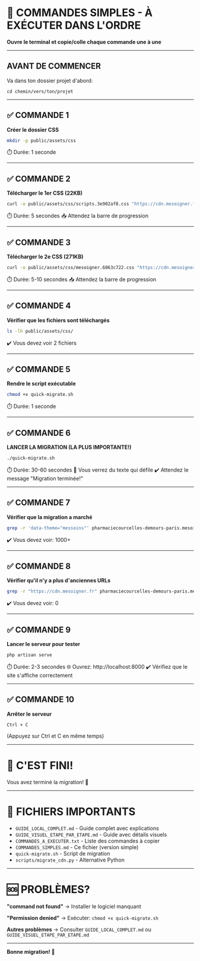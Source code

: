 # 🎯 COMMANDES SIMPLES - À EXÉCUTER DANS L'ORDRE

**Ouvre le terminal et copie/colle chaque commande une à une**

---

## AVANT DE COMMENCER
Va dans ton dossier projet d'abord:
```
cd chemin/vers/ton/projet
```

---

## ✅ COMMANDE 1
**Créer le dossier CSS**
```bash
mkdir -p public/assets/css
```
⏱️ Durée: 1 seconde

---

## ✅ COMMANDE 2
**Télécharger le 1er CSS (22KB)**
```bash
curl -o public/assets/css/scripts.3e902af8.css "https://cdn.mesoigner.fr/dist/front_pharmacies/scripts.3e902af8.css"
```
⏱️ Durée: 5 secondes
📥 Attendez la barre de progression

---

## ✅ COMMANDE 3
**Télécharger le 2e CSS (271KB)**
```bash
curl -o public/assets/css/mesoigner.6063c722.css "https://cdn.mesoigner.fr/dist/front_pharmacies/mesoigner.6063c722.css"
```
⏱️ Durée: 5-10 secondes
📥 Attendez la barre de progression

---

## ✅ COMMANDE 4
**Vérifier que les fichiers sont téléchargés**
```bash
ls -lh public/assets/css/
```
✔️ Vous devez voir 2 fichiers

---

## ✅ COMMANDE 5
**Rendre le script exécutable**
```bash
chmod +x quick-migrate.sh
```
⏱️ Durée: 1 seconde

---

## ✅ COMMANDE 6
**LANCER LA MIGRATION (LA PLUS IMPORTANTE!)**
```bash
./quick-migrate.sh
```
⏱️ Durée: 30-60 secondes
🔄 Vous verrez du texte qui défile
✔️ Attendez le message "Migration terminée!"

---

## ✅ COMMANDE 7
**Vérifier que la migration a marché**
```bash
grep -r 'data-theme="messoins"' pharmaciecourcelles-demours-paris.mesoigner.fr/ | wc -l
```
✔️ Vous devez voir: 1000+

---

## ✅ COMMANDE 8
**Vérifier qu'il n'y a plus d'anciennes URLs**
```bash
grep -r "https://cdn.mesoigner.fr" pharmaciecourcelles-demours-paris.mesoigner.fr/ | wc -l
```
✔️ Vous devez voir: 0

---

## ✅ COMMANDE 9
**Lancer le serveur pour tester**
```bash
php artisan serve
```
⏱️ Durée: 2-3 secondes
🌐 Ouvrez: http://localhost:8000
✔️ Vérifiez que le site s'affiche correctement

---

## ✅ COMMANDE 10
**Arrêter le serveur**
```
Ctrl + C
```
(Appuyez sur Ctrl et C en même temps)

---

# 🎉 C'EST FINI!

Vous avez terminé la migration! 🚀

---

# 🔗 FICHIERS IMPORTANTS

- `GUIDE_LOCAL_COMPLET.md` - Guide complet avec explications
- `GUIDE_VISUEL_ETAPE_PAR_ETAPE.md` - Guide avec détails visuels
- `COMMANDES_A_EXECUTER.txt` - Liste des commandes à copier
- `COMMANDES_SIMPLES.md` - Ce fichier (version simple)
- `quick-migrate.sh` - Script de migration
- `scripts/migrate_cdn.py` - Alternative Python

---

# 🆘 PROBLÈMES?

**"command not found"**
→ Installer le logiciel manquant

**"Permission denied"**
→ Exécuter: `chmod +x quick-migrate.sh`

**Autres problèmes**
→ Consulter `GUIDE_LOCAL_COMPLET.md` ou `GUIDE_VISUEL_ETAPE_PAR_ETAPE.md`

---

**Bonne migration! 💪**
